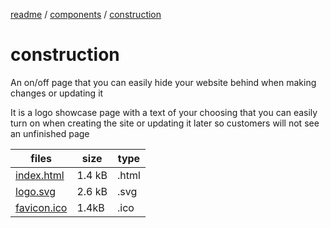 [readme](../../readme.md) / [components](../components.md) / [construction](construction.md)

# construction
An on/off page that you can easily hide your website behind when making changes or updating it

It is a logo showcase page with a text of your choosing that you can easily turn on when creating the site or updating it later so customers will not see an unfinished page

|  files | size | type |
|-|-|-|
| [index.html](src/index.html) | 1.4 kB | .html |
| [logo.svg](src/logo.svg) | 2.6 kB | .svg |
| [favicon.ico](src/favicon.ico) | 1.4kB | .ico |
